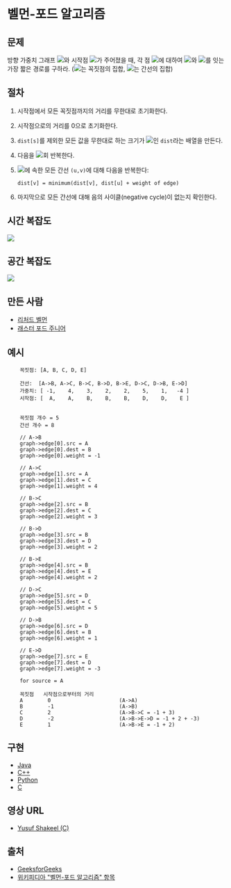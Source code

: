 # 벨먼-포드 알고리즘

## 문제

방향 가중치 그래프 <img src="https://render.githubusercontent.com/render/math?math=G(V,E)">와 시작점 <img src="https://render.githubusercontent.com/render/math?math=s \in V">가 주어졌을 때, 각 점 <img src="https://render.githubusercontent.com/render/math?math=v \in V">에 대하여 <img src="https://render.githubusercontent.com/render/math?math=s">와 <img src="https://render.githubusercontent.com/render/math?math=v">를 잇는 가장 짧은 경로를 구하라. (<img src="https://render.githubusercontent.com/render/math?math=V">는 꼭짓점의 집합, <img src="https://render.githubusercontent.com/render/math?math=E">는 간선의 집합)

## 절차

1. 시작점에서 모든 꼭짓점까지의 거리를 무한대로 초기화한다.
2. 시작점으로의 거리를 0으로 초기화한다.
3. `dist[s]`를 제외한 모든 값을 무한대로 하는 크기가 <img src="https://render.githubusercontent.com/render/math?math=|V|">인 `dist`라는 배열을 만든다.
4. 다음을 <img src="https://render.githubusercontent.com/render/math?math=|V|-1">회 반복한다.
5. <img src="https://render.githubusercontent.com/render/math?math=E">에 속한 모든 간선 `(u,v)`에 대해 다음을 반복한다:

   ```
   dist[v] = minimum(dist[v], dist[u] + weight of edge)
   ```

6. 마지막으로 모든 간선에 대해 음의 사이클(negative cycle)이 없는지 확인한다.

## 시간 복잡도

<img src="https://render.githubusercontent.com/render/math?math=O(VE)">

## 공간 복잡도

<img src="https://render.githubusercontent.com/render/math?math=O(V^2)">

## 만든 사람

- [리처드 벨먼](https://ko.wikipedia.org/wiki/%EB%A6%AC%EC%B2%98%EB%93%9C_%EB%B2%A8%EB%A8%BC)
- [래스터 포드 주니어](https://en.wikipedia.org/wiki/L._R._Ford_Jr.)

## 예시

```
    꼭짓점: [A, B, C, D, E]

    간선:  [A->B, A->C, B->C, B->D, B->E, D->C, D->B, E->D]
    가중치: [ -1,    4,    3,    2,    2,    5,    1,   -4 ]
    시작점: [  A,    A,    B,    B,    B,    D,    D,    E ]


    꼭짓점 개수 = 5
    간선 개수 = 8

    // A->B
    graph->edge[0].src = A
    graph->edge[0].dest = B
    graph->edge[0].weight = -1

    // A->C
    graph->edge[1].src = A
    graph->edge[1].dest = C
    graph->edge[1].weight = 4

    // B->C
    graph->edge[2].src = B
    graph->edge[2].dest = C
    graph->edge[2].weight = 3

    // B->D
    graph->edge[3].src = B
    graph->edge[3].dest = D
    graph->edge[3].weight = 2

    // B->E
    graph->edge[4].src = B
    graph->edge[4].dest = E
    graph->edge[4].weight = 2

    // D->C
    graph->edge[5].src = D
    graph->edge[5].dest = C
    graph->edge[5].weight = 5

    // D->B
    graph->edge[6].src = D
    graph->edge[6].dest = B
    graph->edge[6].weight = 1

    // E->D
    graph->edge[7].src = E
    graph->edge[7].dest = D
    graph->edge[7].weight = -3

    for source = A

    꼭짓점   시작점으로부터의 거리
	A        0                      (A->A)
	B        -1                     (A->B)
	C        2                      (A->B->C = -1 + 3)
	D        -2                     (A->B->E->D = -1 + 2 + -3)
	E        1                      (A->B->E = -1 + 2)
```

## 구현

- [Java](https://github.com/TheAlgorithms/Java/blob/master/DataStructures/Graphs/BellmanFord.java)
- [C++](https://github.com/TheAlgorithms/C-Plus-Plus/blob/master/dynamic_programming/bellman_ford.cpp)
- [Python](https://github.com/TheAlgorithms/Python/blob/master/graphs/bellman_ford.py)
- [C](https://github.com/TheAlgorithms/C/blob/master/data_structures/graphs/bellman_ford.c)

## 영상 URL

- [Yusuf Shakeel (C)](https://www.youtube.com/watch?v=hxMWBBCpR6A)

## 출처

- [GeeksforGeeks](https://www.geeksforgeeks.org/bellman-ford-algorithm-dp-23/)
- [위키피디아 "벨먼-포드 알고리즘" 항목](https://ko.wikipedia.org/wiki/%EB%B2%A8%EB%A8%BC-%ED%8F%AC%EB%93%9C_%EC%95%8C%EA%B3%A0%EB%A6%AC%EC%A6%98)
